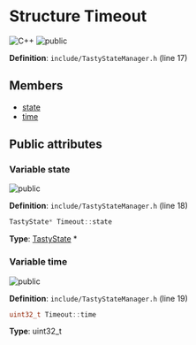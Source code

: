 <a id="struct_timeout"></a>
# Structure Timeout

![][C++]
![][public]

**Definition**: `include/TastyStateManager.h` (line 17)





## Members

* [state](struct_timeout.md#struct_timeout_1a2f550491e1c67bd95dd373585c6707a2)
* [time](struct_timeout.md#struct_timeout_1a9d26aa704f673110774336378b01eaf2)

## Public attributes

<a id="struct_timeout_1a2f550491e1c67bd95dd373585c6707a2"></a>
### Variable state

![][public]

**Definition**: `include/TastyStateManager.h` (line 18)

```cpp
TastyState* Timeout::state
```







**Type**: [TastyState](class_tasty_state.md#class_tasty_state) *



<a id="struct_timeout_1a9d26aa704f673110774336378b01eaf2"></a>
### Variable time

![][public]

**Definition**: `include/TastyStateManager.h` (line 19)

```cpp
uint32_t Timeout::time
```







**Type**: uint32_t



[public]: https://img.shields.io/badge/-public-brightgreen (public)
[C++]: https://img.shields.io/badge/language-C%2B%2B-blue (C++)
[static]: https://img.shields.io/badge/-static-lightgrey (static)
[private]: https://img.shields.io/badge/-private-red (private)